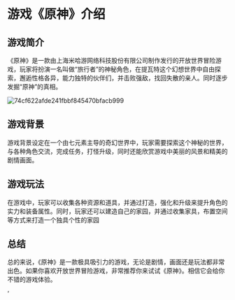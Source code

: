 # 游戏《原神》介绍

## 游戏简介

《原神》是一款由上海米哈游网络科技股份有限公司制作发行的开放世界冒险游戏，玩家将扮演一名叫做“旅行者”的神秘角色，在提瓦特这个幻想世界中自由探索，邂逅性格各异，能力独特的伙伴们，并击败强敌，找回失散的亲人。同时逐步发掘“原神”的真相。

![74cf622afde241fbbf845470bfacb999](\图片\74cf622afde241fbbf845470bfacb999-1700967561169-1.png)

## 游戏背景

游戏背景设定在一个由七元素主导的奇幻世界中，玩家需要探索这个神秘的世界，与各种角色交流，完成任务，打怪升级，同时还能欣赏游戏中美丽的风景和精美的剧情画面。



## 游戏玩法

在游戏中，玩家可以收集各种资源和道具，并通过打造，强化和升级来提升角色的实力和装备属性。同时，玩家还可以建造自己的家园，并通过收集家具，布置空间等方式来打造一个独具个性的家园



## 总结

总的来说，《原神》是一款极具吸引力的游戏，无论是剧情，画面还是玩法都非常出色。如果你喜欢开放世界冒险游戏，非常推荐你来试试《原神》。相信它会给你不错的游戏体验。     



‘

